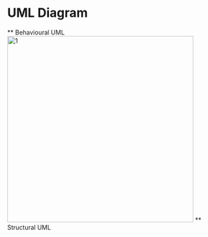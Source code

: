 # UML Diagram
** Behavioural UML
<img width="425" alt="1" src="https://user-images.githubusercontent.com/71481753/98671661-9bb14380-237a-11eb-84b7-4d413ecea47c.png">
** Structural UML
